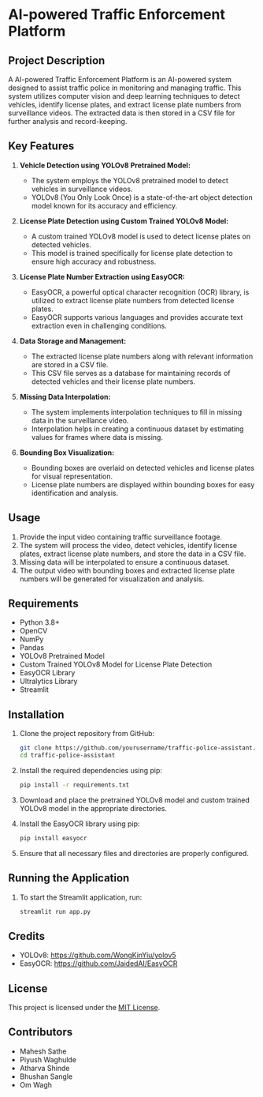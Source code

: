 # AI-powered Traffic Enforcement Platform

## Project Description

A AI-powered Traffic Enforcement Platform is an AI-powered system designed to assist traffic police in monitoring and managing traffic. This system utilizes computer vision and deep learning techniques to detect vehicles, identify license plates, and extract license plate numbers from surveillance videos. The extracted data is then stored in a CSV file for further analysis and record-keeping.

## Key Features

1. **Vehicle Detection using YOLOv8 Pretrained Model:**
   - The system employs the YOLOv8 pretrained model to detect vehicles in surveillance videos.
   - YOLOv8 (You Only Look Once) is a state-of-the-art object detection model known for its accuracy and efficiency.

2. **License Plate Detection using Custom Trained YOLOv8 Model:**
   - A custom trained YOLOv8 model is used to detect license plates on detected vehicles.
   - This model is trained specifically for license plate detection to ensure high accuracy and robustness.

3. **License Plate Number Extraction using EasyOCR:**
   - EasyOCR, a powerful optical character recognition (OCR) library, is utilized to extract license plate numbers from detected license plates.
   - EasyOCR supports various languages and provides accurate text extraction even in challenging conditions.

4. **Data Storage and Management:**
   - The extracted license plate numbers along with relevant information are stored in a CSV file.
   - This CSV file serves as a database for maintaining records of detected vehicles and their license plate numbers.

5. **Missing Data Interpolation:**
   - The system implements interpolation techniques to fill in missing data in the surveillance video.
   - Interpolation helps in creating a continuous dataset by estimating values for frames where data is missing.

6. **Bounding Box Visualization:**
   - Bounding boxes are overlaid on detected vehicles and license plates for visual representation.
   - License plate numbers are displayed within bounding boxes for easy identification and analysis.

## Usage

1. Provide the input video containing traffic surveillance footage.
2. The system will process the video, detect vehicles, identify license plates, extract license plate numbers, and store the data in a CSV file.
3. Missing data will be interpolated to ensure a continuous dataset.
4. The output video with bounding boxes and extracted license plate numbers will be generated for visualization and analysis.

## Requirements

- Python 3.8+
- OpenCV
- NumPy
- Pandas
- YOLOv8 Pretrained Model
- Custom Trained YOLOv8 Model for License Plate Detection
- EasyOCR Library
- Ultralytics Library
- Streamlit

## Installation

1. Clone the project repository from GitHub:
   ```bash
   git clone https://github.com/yourusername/traffic-police-assistant.git
   cd traffic-police-assistant
   ```

2. Install the required dependencies using pip:
   ```bash
   pip install -r requirements.txt
   ```

3. Download and place the pretrained YOLOv8 model and custom trained YOLOv8 model in the appropriate directories.

4. Install the EasyOCR library using pip:
   ```bash
   pip install easyocr
   ```

5. Ensure that all necessary files and directories are properly configured.

## Running the Application

1. To start the Streamlit application, run:
   ```bash
   streamlit run app.py
   ```

## Credits

- YOLOv8: https://github.com/WongKinYiu/yolov5
- EasyOCR: https://github.com/JaidedAI/EasyOCR

## License

This project is licensed under the [MIT License](https://opensource.org/licenses/MIT).

## Contributors

- Mahesh Sathe
- Piyush Waghulde
- Atharva Shinde
- Bhushan Sangle
- Om Wagh
